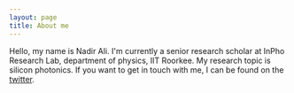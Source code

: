 ```yaml
---
layout: page
title: About me
---
```

Hello, my name is Nadir Ali. I'm currently a senior research scholar at InPho Research Lab, department of physics, IIT Roorkee. My research topic is silicon photonics.
If you want to get in touch with me, I can be found on the [twitter](https://twitter.com/iam_nadirali).
